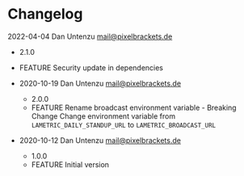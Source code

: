 # Changelog

2022-04-04 Dan Untenzu <mail@pixelbrackets.de>

  * 2.1.0
  * FEATURE Security update in dependencies

* 2020-10-19 Dan Untenzu <mail@pixelbrackets.de>

  * 2.0.0
  * FEATURE Rename broadcast environment variable - Breaking Change
    Change environment variable from `LAMETRIC_DAILY_STANDUP_URL` to 
    `LAMETRIC_BROADCAST_URL`

* 2020-10-12 Dan Untenzu <mail@pixelbrackets.de>

  * 1.0.0
  * FEATURE Initial version
